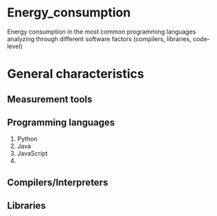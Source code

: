 # Energy_consumption
Energy consumption in the most common programming languages analyzing through different software factors (compilers, libraries, code-level)

# General characteristics

## Measurement tools

## Programming languages

1. Python
2. Java
3. JavaScript
4. 

## Compilers/Interpreters

## Libraries


